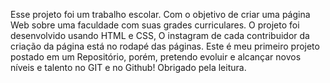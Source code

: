 Esse projeto foi um trabalho escolar. Com o objetivo de criar uma página Web sobre uma faculdade com suas grades curriculares. O projeto foi desenvolvido usando HTML e CSS, O instagram de cada contribuidor da criação da página está no rodapé das páginas. Este é meu primeiro projeto postado em um Repositório, porém, pretendo evoluir e alcançar novos níveis e talento no GIT e no Github! Obrigado pela leitura.
